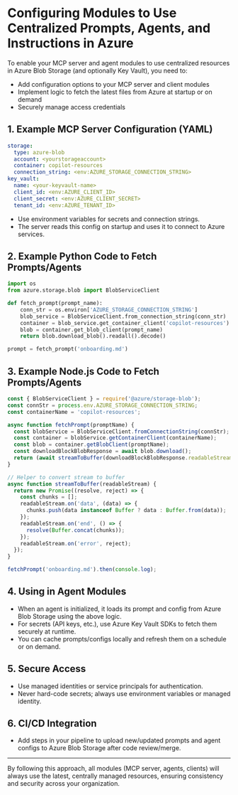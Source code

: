 # Configuring Modules to Use Centralized Prompts, Agents, and Instructions in Azure

To enable your MCP server and agent modules to use centralized resources in Azure Blob Storage (and optionally Key Vault), you need to:
- Add configuration options to your MCP server and client modules
- Implement logic to fetch the latest files from Azure at startup or on demand
- Securely manage access credentials

## 1. Example MCP Server Configuration (YAML)

```yaml
storage:
  type: azure-blob
  account: <yourstorageaccount>
  container: copilot-resources
  connection_string: <env:AZURE_STORAGE_CONNECTION_STRING>
key_vault:
  name: <your-keyvault-name>
  client_id: <env:AZURE_CLIENT_ID>
  client_secret: <env:AZURE_CLIENT_SECRET>
  tenant_id: <env:AZURE_TENANT_ID>
```

- Use environment variables for secrets and connection strings.
- The server reads this config on startup and uses it to connect to Azure services.

## 2. Example Python Code to Fetch Prompts/Agents

```python
import os
from azure.storage.blob import BlobServiceClient

def fetch_prompt(prompt_name):
    conn_str = os.environ['AZURE_STORAGE_CONNECTION_STRING']
    blob_service = BlobServiceClient.from_connection_string(conn_str)
    container = blob_service.get_container_client('copilot-resources')
    blob = container.get_blob_client(prompt_name)
    return blob.download_blob().readall().decode()

prompt = fetch_prompt('onboarding.md')
```

## 3. Example Node.js Code to Fetch Prompts/Agents

```javascript
const { BlobServiceClient } = require('@azure/storage-blob');
const connStr = process.env.AZURE_STORAGE_CONNECTION_STRING;
const containerName = 'copilot-resources';

async function fetchPrompt(promptName) {
  const blobService = BlobServiceClient.fromConnectionString(connStr);
  const container = blobService.getContainerClient(containerName);
  const blob = container.getBlobClient(promptName);
  const downloadBlockBlobResponse = await blob.download();
  return (await streamToBuffer(downloadBlockBlobResponse.readableStreamBody)).toString();
}

// Helper to convert stream to buffer
async function streamToBuffer(readableStream) {
  return new Promise((resolve, reject) => {
    const chunks = [];
    readableStream.on('data', (data) => {
      chunks.push(data instanceof Buffer ? data : Buffer.from(data));
    });
    readableStream.on('end', () => {
      resolve(Buffer.concat(chunks));
    });
    readableStream.on('error', reject);
  });
}

fetchPrompt('onboarding.md').then(console.log);
```

## 4. Using in Agent Modules
- When an agent is initialized, it loads its prompt and config from Azure Blob Storage using the above logic.
- For secrets (API keys, etc.), use Azure Key Vault SDKs to fetch them securely at runtime.
- You can cache prompts/configs locally and refresh them on a schedule or on demand.

## 5. Secure Access
- Use managed identities or service principals for authentication.
- Never hard-code secrets; always use environment variables or managed identity.

## 6. CI/CD Integration
- Add steps in your pipeline to upload new/updated prompts and agent configs to Azure Blob Storage after code review/merge.

---

By following this approach, all modules (MCP server, agents, clients) will always use the latest, centrally managed resources, ensuring consistency and security across your organization.
